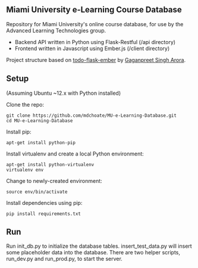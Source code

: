 ## Miami University e-Learning Course Database

Repository for Miami University's online course database, for use by the Advanced Learning Technologies group. 

* Backend API written in Python using Flask-Restful (/api directory)
* Frontend written in Javascript using Ember.js (/client directory)

Project structure based on [todo-flask-ember](https://github.com/gaganpreet/todo-flask-ember) by [Gaganpreet Singh Arora](https://github.com/gaganpreet).

## Setup

(Assuming Ubuntu ~12.x with Python installed)

Clone the repo: 

    git clone https://github.com/mdchoate/MU-e-Learning-Database.git
    cd MU-e-Learning-Database

Install pip:

    apt-get install python-pip

Install virtualenv and create a local Python environment:

    apt-get install python-virtualenv
    virtualenv env

Change to newly-created environment:

    source env/bin/activate

Install dependencies using pip:

    pip install requirements.txt

## Run

Run init\_db.py to initialize the database tables. insert\_test\_data.py will insert some placeholder data into the database. There are two helper scripts, run\_dev.py and run\_prod.py, to start the server.
